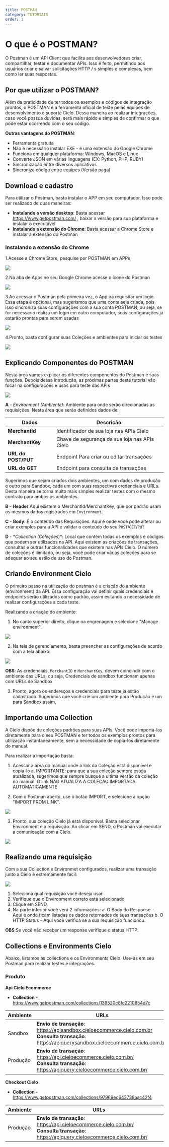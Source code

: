 ```yaml
---
title: POSTMAN
category: TUTORIAIS
order: 1
---
```


# O que é o POSTMAN?

O Postman é um API Client que facilita aos desenvolvedores criar, compartilhar, testar e documentar APIs. Isso é feito, permitindo aos usuários criar e salvar solicitações HTTP / s simples e complexas, bem como ler suas respostas.







## Por que utilizar o POSTMAN?

Além da praticidade de ter todos os exemplos e códigos de integração prontos, o POSTMAN é a ferramenta oficial de teste pelas equipes de desenvolvimento e suporte Cielo. Dessa maneira ao realizar integrações, caso você possua duvidas, será mais rápido e simples de confirmar o que pode estar ocorrendo com o seu código.

**Outras vantagens do POSTMAN**:

* Ferramenta gratuita
* Não é necessário instalar EXE - é uma extensão do Google Chrome
* Funciona em qualquer plataforma: Windows, MacOS e Linux
* Converte JSON em várias linguagens (EX: Python, PHP, RUBY)
* Sincronização entre diversos aplicativos
* Sincroniza código entre equipes (Versão paga)
	








## Download e cadastro

Para utilizar o Postman, basta instalar o APP em seu computador. Isso pode ser realizado de duas maneiras:

* **Instalando a versão desktop**: Basta acessar <https://www.getpostman.com/> , baixar a versão para sua plataforma e instalar o executável
* **Instalando a extensão do Chrome**: Basta acessar a Chrome Store e instalar a extensão do Postman

### Instalando a extensão do Chrome

1.Acesse a Chrome Store, pesquise por POSTMAN  em APPs

![](/images/TutorialPostman/p1.PNG)
		
2.Na aba de Apps no seu Google Chrome acesse o ícone do Postman

![](/images/TutorialPostman/p2.PNG)
	
3.Ao acessar o Postman pela primeira vez, o App ira requisitar um login. Essa etapa é opcional, mas sugerismos que uma conta seja criada, pois isso sincroniza suas configurações com a sua conta POSTMAN, ou seja, se for necessario realiza um login em outro computador, suas configurações já estarão prontas para serem usadas

![](/images/TutorialPostman/p3.PNG)
		
4.Pronto, basta configurar suas Coleções  e ambientes para iniciar os testes

![](/images/TutorialPostman/p4.PNG)







## Explicando Componentes do POSTMAN

Nesta área vamos explicar os diferentes componentes do Postman e suas funções. Depois dessa introdução, as próximas partes deste tutorial vão focar na configurações e usos para teste das APIs


![](/images/TutorialPostman/pc.PNG)


**A** - *Environment (Ambiente)*:
Ambiente para onde serão direcionadas as requisições. Nesta área que serão definidos dados de:

|Dados          |Descrição|
|---------------|---------|
|**MerchantId**| Identificador de sua loja nas APIs Cielo|
|**MerchantKey**| Chave de segurança da sua loja nas APIs Cielo|
|**URL do POST/PUT**| Endpoint Para criar ou editar transações|
|**URL do GET**| Endpoint para consulta de transações|

Sugerimos que sejam criados dois ambientes, um com dados de produção e outro para Sandbox, cada um com suas respectivas credenciais e URLs.
Desta maneira se torna muito mais simples realizar testes com o mesmo contrato para ambos os ambientes.


**B** - **Header**
Aqui existem o MerchantId/MerchantKey, que por padrão usam os mesmos dados registrados em `Environment`.


**C** - **Body**:
É o conteúdo das Requisições. Aqui é onde você pode alterar ou criar exemplos para a API e validar o conteúdo do seu `POST`/`GET`/`PUT`

**D** - **Collection (Coleções*)*:
Local que contém todas os exemplos e códigos que podem ser utilizados na API. Aqui existem as criações de transações, consultas e outras funcionalidades que existem nas APIs Cielo.
O número de coleções é ilimitado, ou seja, você pode criar várias coleções para se adequar ao seu estilo de uso do Postman.


## Criando Environment Cielo

O primeiro passo na utilização do postman é a criação do ambiente (environment) da API. Essa configuração vai definir quais credenciais e endpoints serão utilizados como padrão, assim evitando a necessidade de realizar configurações a cada teste.

Realizando a criação do ambiente:

1. No canto superior direito, clique na engrenagem e selecione "Manage environment".
	
![](/images/TutorialPostman/p7.PNG)

2. Na tela de gerenciamento, basta preencher as configurações de acordo com a tela abaixo:

![](/images/TutorialPostman/p8.PNG)


**OBS**: As credenciais, `MerchantID` e `MerchantKey`, devem coincindir com o ambiente das URLs, ou seja, Credenciais de sandbox funcionam apenas com URLs de Sandbox

3. Pronto,  agora os endereços e credenciais para teste já estão cadastrada. Sugerimos que você crie um ambiente para Produção e um para Sandbox assim,
	


## Importando uma Collection

A Cielo dispõe de coleções padrões para suas APIs. Você pode importa-las diretamente para o seu POSTMAN e ter todos os exemplos prontos para utilização instantaneamente, sem a necessidade de copia-los diretamente do manual.

Para realizar a importação basta:

1. Acessar a área do manual onde o link da Coleção está disponível e copia-lo
		a. IMPORTANTE: para que a sua coleção sempre esteja atualizada, sugerimos que sempre busque a ultima versão da coleção no manual. O link NÃO ATUALIZA A COLEÇÃO IMPORTADA AUTOMATICAMENTE
	
2. Com o Postman aberto, use o botão IMPORT, e selecione a opção "IMPORT FROM LINK".

![](/images/TutorialPostman/p5.PNG)
		
3. Pronto, sua coleção Cielo já está disponível. Basta selecionar Environment e a requisição. Ao clicar em SEND, o Postman vai executar a comunicação com a Cielo.
	
![](/images/TutorialPostman/p6.PNG)
	


## Realizando uma requisição

Com a sua Collection e Environmet configurados, realizar uma transação junto a Cielo é extremamente facil:

![](/images/TutorialPostman/pr.PNG)

1. Seleciona qual requisição você deseja usar.
2. Verifique que o Environment correto está selecionado
3. Clique em SEND.
4. Na parte inferior você verá 2 informações:
	a. O Body do Response - Aqui é onde ficam listadas os dados retornados de suas transações
	b. O HTTP Status - Aqui você verifica se a sua requisição funcionou. 

**OBS**:Se você não receber um response verifique o status HTTP.



## Collections e Environments  Cielo

Abaixo, listamos as collections e os Environments Cielo. Use-as em seu Postman para realizar testes e integrações.



### Produto

**Api Cielo Ecommerce**

* **Collection** -  <https://www.getpostman.com/collections/139520c8fe2210654d7c> 

|Ambiente|URLs|
|--------|----|
|Sandbox|**Envio de transação**:  https://apisandbox.cieloecommerce.cielo.com.br <br> **Consulta transação**: https://apiquerysandbox.cieloecommerce.cielo.com.br/|
|Produção|**Envio de transação**: https://api.cieloecommerce.cielo.com.br/ <br> **Consulta transação**: https://apiquery.cieloecommerce.cielo.com.br/|


**Checkout Cielo**     


* **Collection**   -  <https://www.getpostman.com/collections/97969ec643738aac42f4> 

|Ambiente|URLs|
|--------|----|
|Produção|**Envio de transação**: https://api.cieloecommerce.cielo.com.br/ <br> **Consulta transação**: https://apiquery.cieloecommerce.cielo.com.br/|























